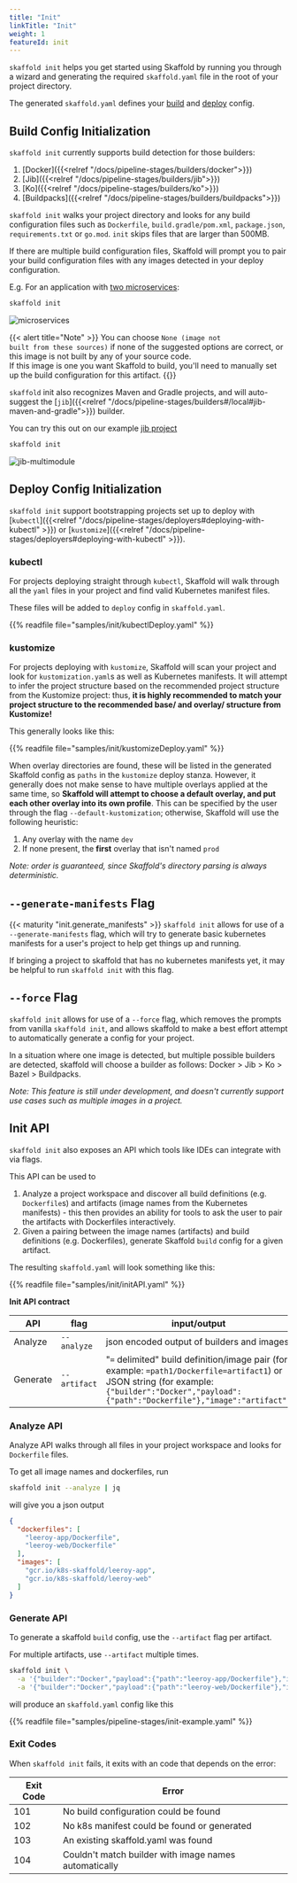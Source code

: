 ```yaml
---
title: "Init"
linkTitle: "Init"
weight: 1
featureId: init
---
```


`skaffold init` helps you get started using Skaffold by running you through a wizard and
generating the required `skaffold.yaml` file in the root of your project directory.

The generated `skaffold.yaml` defines your [build](#build-config-initialization)
and [deploy](#deploy-config-initialization) config.

## Build Config Initialization

`skaffold init` currently supports build detection for those builders:

1. [Docker]({{<relref "/docs/pipeline-stages/builders/docker">}})
2. [Jib]({{<relref "/docs/pipeline-stages/builders/jib">}})
3. [Ko]({{<relref "/docs/pipeline-stages/builders/ko">}})
4. [Buildpacks]({{<relref "/docs/pipeline-stages/builders/buildpacks">}})

`skaffold init` walks your project directory and looks for any build configuration files such as `Dockerfile`,
`build.gradle/pom.xml`, `package.json`, `requirements.txt` or `go.mod`. `init` skips files that are larger
than 500MB.

If there are multiple build configuration files, Skaffold will prompt you to pair your build configuration files
with any images detected in your deploy configuration.

E.g. For an application with [two microservices](https://github.com/GoogleContainerTools/skaffold/tree/main/examples/microservices):

```bash
skaffold init
```
![microservices](/images/microservices-init-flow.png)


{{< alert title="Note" >}}
You can choose <code>None (image not built from these sources)</code> if none of the suggested
options are correct, or this image is not built by any of your source code.<br>
If this image is one you want Skaffold to build, you'll need to manually set up the build configuration for this artifact.
{{</alert>}}

`skaffold` init also recognizes Maven and Gradle projects, and will auto-suggest the [`jib`]({{<relref "/docs/pipeline-stages/builders#/local#jib-maven-and-gradle">}}) builder.

You can try this out on our example [jib project](https://github.com/GoogleContainerTools/skaffold/tree/main/examples/jib-multimodule)

```bash
skaffold init
```

![jib-multimodule](/images/jib-multimodule-init-flow.png)


## Deploy Config Initialization
`skaffold init` support bootstrapping projects set up to deploy with [`kubectl`]({{<relref "/docs/pipeline-stages/deployers#deploying-with-kubectl" >}})
or [`kustomize`]({{<relref "/docs/pipeline-stages/deployers#deploying-with-kubectl" >}}).

### kubectl
For projects deploying straight through `kubectl`, Skaffold will walk through all the `yaml` files in your project and find valid Kubernetes manifest files.

These files will be added to `deploy` config in `skaffold.yaml`.

{{% readfile file="samples/init/kubectlDeploy.yaml" %}}

### kustomize
For projects deploying with `kustomize`, Skaffold will scan your project and look for `kustomization.yaml`s as well as Kubernetes manifests.
It will attempt to infer the project structure based on the recommended project structure from the Kustomize project: thus,
**it is highly recommended to match your project structure to the recommended base/ and overlay/ structure from Kustomize!**

This generally looks like this:

{{% readfile file="samples/init/kustomizeDeploy.yaml" %}}

When overlay directories are found, these will be listed in the generated Skaffold config as `paths` in the `kustomize` deploy stanza. However, it generally does not make sense to have multiple overlays applied at the same time, so **Skaffold will attempt to choose a default overlay, and put each other overlay into its own profile**. This can be specified by the user through the flag `--default-kustomization`; otherwise, Skaffold will use the following heuristic:

1) Any overlay with the name `dev`
2) If none present, the **first** overlay that isn't named `prod`

*Note: order is guaranteed, since Skaffold's directory parsing is always deterministic.*

## `--generate-manifests` Flag
{{< maturity "init.generate_manifests" >}}
`skaffold init` allows for use of a `--generate-manifests` flag, which will try to generate basic kubernetes manifests for a user's project to help get things up and running.

If bringing a project to skaffold that has no kubernetes manifests yet, it may be helpful to run `skaffold init` with this flag.


## `--force` Flag
`skaffold init` allows for use of a `--force` flag, which removes the prompts from vanilla `skaffold init`, and allows skaffold to make a best effort attempt to automatically generate a config for your project.

In a situation where one image is detected, but multiple possible builders are detected, skaffold will choose a builder as follows: Docker > Jib > Ko > Bazel > Buildpacks.

*Note: This feature is still under development, and doesn't currently support use cases such as multiple images in a project.*

## Init API
`skaffold init` also exposes an API which tools like IDEs can integrate with via flags.

This API can be used to

1. Analyze a project workspace and discover all build definitions (e.g. `Dockerfile`s) and artifacts (image names from the Kubernetes manifests) - this then provides an ability for tools to ask the user to pair the artifacts with Dockerfiles interactively.
2. Given a pairing between the image names (artifacts) and build definitions (e.g. Dockerfiles), generate Skaffold `build` config for a given artifact.

The resulting `skaffold.yaml` will look something like this:

{{% readfile file="samples/init/initAPI.yaml" %}}

**Init API contract**

| API | flag | input/output |
| ---- | --- | --- |
| Analyze | `--analyze` | json encoded output of builders and images|
| Generate | `--artifact`| "`=` delimited" build definition/image pair (for example: `=path1/Dockerfile=artifact1`) or <br>JSON string (for example: `{"builder":"Docker","payload":{"path":"Dockerfile"},"image":"artifact")`|


### Analyze API
Analyze API walks through all files in your project workspace and looks for
`Dockerfile` files.

To get all image names and dockerfiles, run
```bash
skaffold init --analyze | jq
```
will give you a json output
```json
{
  "dockerfiles": [
    "leeroy-app/Dockerfile",
    "leeroy-web/Dockerfile"
  ],
  "images": [
    "gcr.io/k8s-skaffold/leeroy-app",
    "gcr.io/k8s-skaffold/leeroy-web"
  ]
}
```

### Generate API
To generate a skaffold `build` config, use the `--artifact` flag per artifact.

For multiple artifacts, use `--artifact` multiple times.

```bash
skaffold init \
  -a '{"builder":"Docker","payload":{"path":"leeroy-app/Dockerfile"},"image":"gcr.io/k8s-skaffold/leeroy-app"}' \
  -a '{"builder":"Docker","payload":{"path":"leeroy-web/Dockerfile"},"image":"gcr.io/k8s-skaffold/leeroy-web","context":"path/to/context"}'
```

will produce an `skaffold.yaml` config like this

{{% readfile file="samples/pipeline-stages/init-example.yaml" %}}

### Exit Codes

When `skaffold init` fails, it exits with an code that depends on the error:

| Exit Code | Error |
| ---- | --- |
| 101 | No build configuration could be found |
| 102 | No k8s manifest could be found or generated |
| 103 | An existing skaffold.yaml was found |
| 104 | Couldn't match builder with image names automatically |
